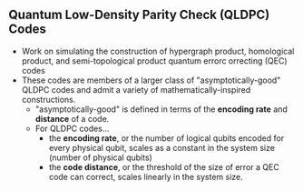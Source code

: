 ## Quantum Low-Density Parity Check (QLDPC) Codes
* Work on simulating the construction of hypergraph product, homological product, and semi-topological product quantum errorc orrecting (QEC) codes
* These codes are members of a larger class of "asymptotically-good" QLDPC codes and admit a variety of mathematically-inspired constructions. 
  * "asymptotically-good" is defined in terms of the **encoding rate** and **distance** of a code.
  * For QLDPC codes...
    * the **encoding rate**, or the number of logical qubits encoded for every physical qubit, scales as a constant in the system size (number of physical qubits)
    * the **code distance**, or the threshold of the size of error a QEC code can correct, scales linearly in the system size.
